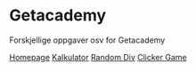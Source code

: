 # Getacademy

Forskjellige oppgaver osv for Getacademy

[Homepage](https://bengetacademy.github.io/Getacademy/Moodle/grids.html)
[Kalkulator](https://bengetacademy.github.io/Getacademy/Moodle/kalkulator.html)
[Random Div](https://bengetacademy.github.io/Getacademy/Moodle/functions.html)
[Clicker Game](https://bengetacademy.github.io/Getacademy/Moodle/clickergame.html)
